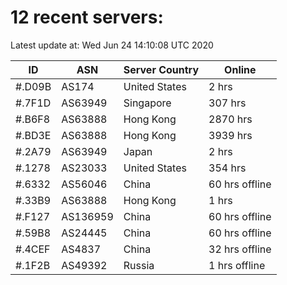 # 12 recent servers:

Latest update at: Wed Jun 24 14:10:08 UTC 2020

| ID | ASN | Server Country | Online |
| -- | --- | -------------- | ------ |
| #.D09B | AS174 | United States | 2 hrs |
| #.7F1D | AS63949 | Singapore | 307 hrs |
| #.B6F8 | AS63888 | Hong Kong | 2870 hrs |
| #.BD3E | AS63888 | Hong Kong | 3939 hrs |
| #.2A79 | AS63949 | Japan | 2 hrs |
| #.1278 | AS23033 | United States | 354 hrs |
| #.6332 | AS56046 | China | 60 hrs offline |
| #.33B9 | AS63888 | Hong Kong | 1 hrs |
| #.F127 | AS136959 | China | 60 hrs offline |
| #.59B8 | AS24445 | China | 60 hrs offline |
| #.4CEF | AS4837 | China | 32 hrs offline |
| #.1F2B | AS49392 | Russia | 1 hrs offline |

